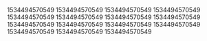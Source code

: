 1534494570549
1534494570549
1534494570549
1534494570549
1534494570549
1534494570549
1534494570549
1534494570549
1534494570549
1534494570549
1534494570549
1534494570549
1534494570549
1534494570549
1534494570549